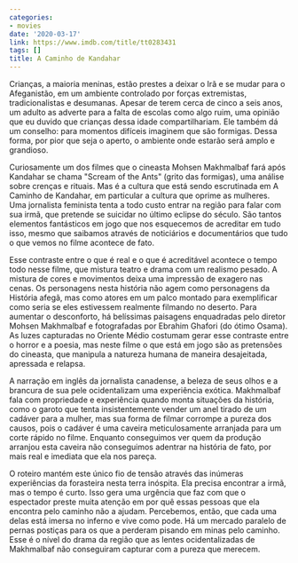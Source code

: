 ```yaml
---
categories:
- movies
date: '2020-03-17'
link: https://www.imdb.com/title/tt0283431
tags: []
title: A Caminho de Kandahar
---
```


Crianças, a maioria meninas, estão prestes a deixar o Irã e se mudar para o Afeganistão, em um ambiente controlado por forças extremistas, tradicionalistas e desumanas. Apesar de terem cerca de cinco a seis anos, um adulto as adverte para a falta de escolas como algo ruim, uma opinião que eu duvido que crianças dessa idade compartilhariam. Ele também dá um conselho: para momentos difíceis imaginem que são formigas. Dessa forma, por pior que seja o aperto, o ambiente onde estarão será amplo e grandioso.

Curiosamente um dos filmes que o cineasta Mohsen Makhmalbaf fará após Kandahar se chama "Scream of the Ants" (grito das formigas), uma análise sobre crenças e rituais. Mas é a cultura que está sendo escrutinada em A Caminho de Kandahar, em particular a cultura que oprime as mulheres. Uma jornalista feminista tenta a todo custo entrar na região para falar com sua irmã, que pretende se suicidar no último eclipse do século. São tantos elementos fantásticos em jogo que nos esquecemos de acreditar em tudo isso, mesmo que saibamos através de noticiários e documentários que tudo o que vemos no filme acontece de fato.

Esse contraste entre o que é real e o que é acreditável acontece o tempo todo nesse filme, que mistura teatro e drama com um realismo pesado. A mistura de cores e movimentos deixa uma impressão de exagero nas cenas. Os personagens nesta história não agem como personagens da História afegã, mas como atores em um palco montado para exemplificar como seria se eles estivessem realmente filmando no deserto. Para aumentar o desconforto, há belíssimas paisagens enquadradas pelo diretor Mohsen Makhmalbaf e fotografadas por Ebrahim Ghafori (do ótimo Osama). As luzes capturadas no Oriente Médio costumam gerar esse contraste entre o horror e a poesia, mas neste filme o que está em jogo são as pretensões do cineasta, que manipula a natureza humana de maneira desajeitada, apressada e relapsa.

A narração em inglês da jornalista canadense, a beleza de seus olhos e a brancura de sua pele ocidentalizam uma experiência exótica. Makhmalbaf fala com propriedade e experiência quando monta situações da história, como o garoto que tenta insistentemente vender um anel tirado de um cadáver para a mulher, mas sua forma de filmar corrompe a pureza dos causos, pois o cadáver é uma caveira meticulosamente arranjada para um corte rápido no filme. Enquanto conseguimos ver quem da produção arranjou esta caveira não conseguimos adentrar na história de fato, por mais real e imediata que ela nos pareça.

O roteiro mantém este único fio de tensão através das inúmeras experiências da forasteira nesta terra inóspita. Ela precisa encontrar a irmã, mas o tempo é curto. Isso gera uma urgência que faz com que o espectador preste muita atenção em por quê essas pessoas que ela encontra pelo caminho não a ajudam. Percebemos, então, que cada uma delas está imersa no inferno e vive como pode. Há um mercado paralelo de pernas postiças para os que a perderam pisando em minas pelo caminho. Esse é o nível do drama da região que as lentes ocidentalizadas de Makhmalbaf não conseguiram capturar com a pureza que merecem.
